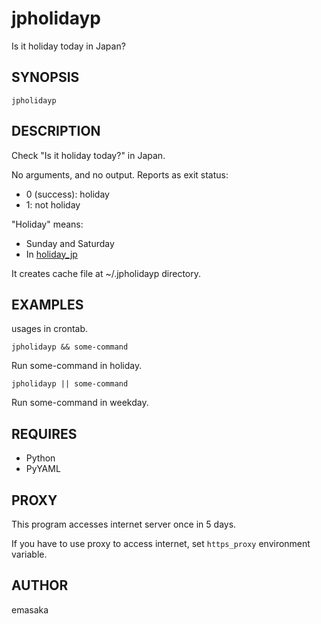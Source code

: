 # jpholidayp

Is it holiday today in Japan?

## SYNOPSIS

    jpholidayp

## DESCRIPTION

Check "Is it holiday today?" in Japan.

No arguments, and no output.
Reports as exit status:

* 0 (success): holiday
* 1: not holiday

"Holiday" means:

* Sunday and Saturday
* In [holiday_jp](https://github.com/k1LoW/holiday_jp)

It creates cache file at ~/.jpholidayp directory.

## EXAMPLES

usages in crontab.

    jpholidayp && some-command

Run some-command in holiday.

    jpholidayp || some-command

Run some-command in weekday.

## REQUIRES

* Python
* PyYAML

## PROXY

This program accesses internet server once in 5 days.

If you have to use proxy to access internet, set `https_proxy`
environment variable.

## AUTHOR

emasaka
